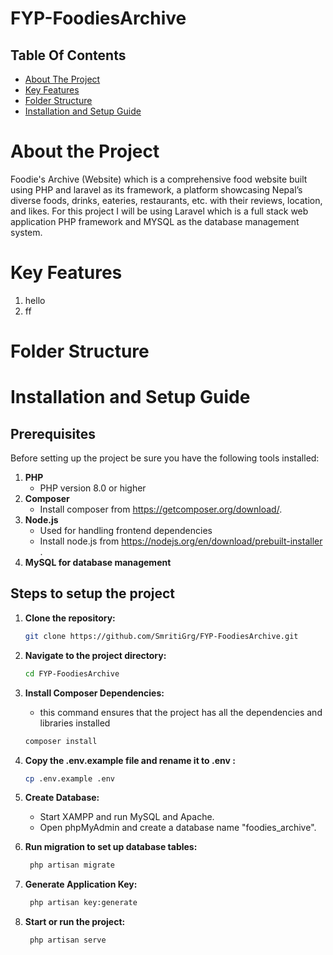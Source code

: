 # FYP-FoodiesArchive

## Table Of Contents

- [About The Project](#about-the-project)
- [Key Features](#key-features)
- [Folder Structure](#folder-structure)
- [Installation and Setup Guide](#installation-and-setup-guide)

# About the Project
Foodie's Archive (Website) which is a comprehensive food website built using PHP and laravel as its framework, a platform showcasing Nepal’s diverse foods, drinks, eateries, restaurants, etc. with their reviews, location, and likes. For this project I will be using Laravel which is a full stack web application PHP framework and MYSQL as the database management system.

# Key Features
1. hello
2. ff

# Folder Structure

# Installation and Setup Guide

## Prerequisites
Before setting up the project be sure you have the following tools installed:
1. **PHP**
   - PHP version 8.0 or higher
2. **Composer**
   - Install composer from https://getcomposer.org/download/.
3. **Node.js**
   - Used for handling frontend dependencies
   - Install node.js from https://nodejs.org/en/download/prebuilt-installer .
5. **MySQL for database management**

## Steps to setup the project
1. **Clone the repository:**
   ```bash
   git clone https://github.com/SmritiGrg/FYP-FoodiesArchive.git
   ```
2. **Navigate to the project directory:**
    ```bash
    cd FYP-FoodiesArchive
   ```
3. **Install Composer Dependencies:**
   - this command ensures that the project has all the dependencies and libraries installed
    ```bash
    composer install
    ```
4. **Copy the .env.example file and rename it to .env :**
    ```bash
    cp .env.example .env
   ```
5. **Create Database:**
   - Start XAMPP and run  MySQL and Apache.
   - Open phpMyAdmin and create a database name "foodies_archive".
    
6. **Run migration to set up database tables:**
   ```bash
    php artisan migrate
   ```
7. **Generate Application Key:**
   ```bash
    php artisan key:generate
   ```
8. **Start or run the project:**
   ```bash
    php artisan serve
   ```
